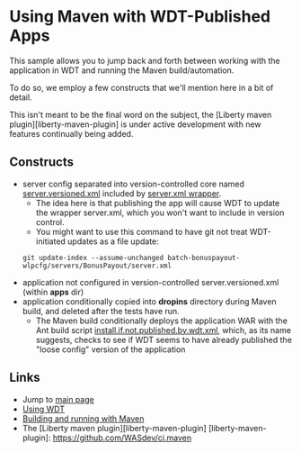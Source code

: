 # Using Maven with WDT-Published Apps

This sample allows you to jump back and forth between working with the application in WDT and running the Maven build/automation.

To do so, we employ a few constructs that we'll mention here in a bit of detail.

This isn't meant to be the final word on the subject, the [Liberty maven plugin][liberty-maven-plugin] is under active development with new features continually being added.

## Constructs

* server config separated into version-controlled core named [server.versioned.xml](../batch-bonuspayout-wlpcfg/servers/BonusPayout/server.versioned.xml) included by [server.xml wrapper](../batch-bonuspayout-wlpcfg/servers/BonusPayout/server.xml).
    * The idea here is that publishing the app will cause WDT to update the wrapper server.xml, which you won't want to include in version control.
    * You might want to use this command to have git not treat WDT-initiated updates as a file update:
    ```
    git update-index --assume-unchanged batch-bonuspayout-wlpcfg/servers/BonusPayout/server.xml
    ```
* application not configured in version-controlled server.versioned.xml (within **apps** dir)
* application conditionally copied into **dropins** directory during Maven build, and deleted after the tests have run.
    * The Maven build conditionally deploys the application WAR with the Ant build script [install.if.not.published.by.wdt.xml](../batch-bonuspayout-application/install.if.not.published.by.wdt.xml), which, as its name suggests, checks to see if WDT seems to have already published the "loose config" version of the application

### 

## Links

* Jump to [main page](/README.md)
* [Using WDT](/docs/Using-WDT.md)
* [Building and running with Maven](/docs/Maven-integration.md)
* The [Liberty maven plugin][liberty-maven-plugin]
[liberty-maven-plugin]: https://github.com/WASdev/ci.maven


